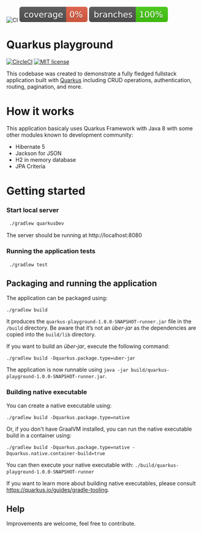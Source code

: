 ![CI](https://github.com/cloudguy-it/quarkus-demo-app/blob/main/.github/workflows/trivy.yml/badge.svg) ![Coverage](badges/jacoco.svg)  ![Branches](badges/branches.svg)

# Quarkus playground

[![CircleCI](https://circleci.com/gh/DonaldLika/quarkus-playground.svg?style=shield&circle-token=e8f15aad92244e14d81e773e17af4dfcd4d587f)](https://github.com/DonaldLika/quarkus-playground)
[![MIT license](https://img.shields.io/badge/License-MIT-blue.svg)](https://opensource.org/licenses/MIT)

This codebase was created to demonstrate a fully fledged fullstack application built with [Quarkus](https://quarkus.io/) including CRUD operations, authentication, routing, pagination, and more.

# How it works

This application basicaly uses Quarkus Framework with Java 8 with some other modules known to development community:

* Hibernate 5
* Jackson for JSON
* H2 in memory database
* JPA Criteria

# Getting started

### Start local server

```bash
 ./gradlew quarkusDev
 ```
The server should be running at http://localhost:8080

### Running the application tests

``` 
 ./gradlew test
```

## Packaging and running the application

The application can be packaged using:
```shell script
./gradlew build
```
It produces the `quarkus-playground-1.0.0-SNAPSHOT-runner.jar` file in the `/build` directory.
Be aware that it’s not an _über-jar_ as the dependencies are copied into the `build/lib` directory.

If you want to build an _über-jar_, execute the following command:
```shell script
./gradlew build -Dquarkus.package.type=uber-jar
```

The application is now runnable using `java -jar build/quarkus-playground-1.0.0-SNAPSHOT-runner.jar`.

### Building native executable

You can create a native executable using: 
```shell script
./gradlew build -Dquarkus.package.type=native
```

Or, if you don't have GraalVM installed, you can run the native executable build in a container using: 
```shell script
./gradlew build -Dquarkus.package.type=native -Dquarkus.native.container-build=true
```

You can then execute your native executable with: `./build/quarkus-playground-1.0.0-SNAPSHOT-runner`

If you want to learn more about building native executables, please consult https://quarkus.io/guides/gradle-tooling.

## Help

Improvements are welcome, feel free to contribute.
